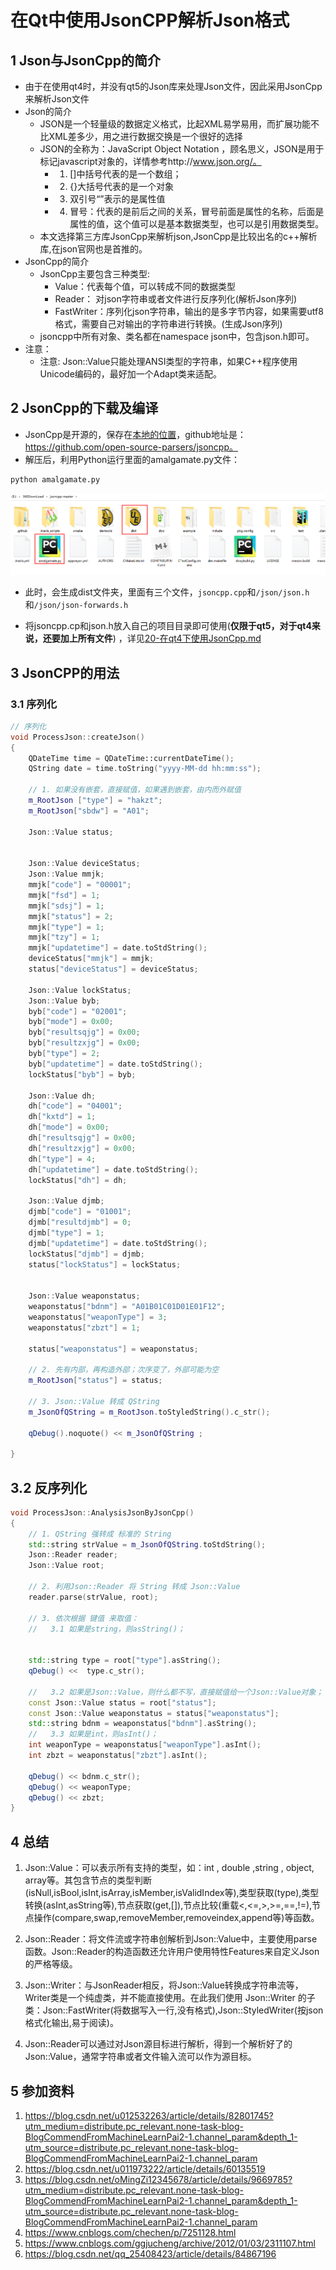 # 在Qt中使用JsonCPP解析Json格式  

## 1 Json与JsonCpp的简介   
- 由于在使用qt4时，并没有qt5的Json库来处理Json文件，因此采用JsonCpp来解析Json文件   
- Json的简介   
	- JSON是一个轻量级的数据定义格式，比起XML易学易用，而扩展功能不比XML差多少，用之进行数据交换是一个很好的选择   
	- JSON的全称为：JavaScript Object Notation ，顾名思义，JSON是用于标记javascript对象的，详情参考http://www.json.org/。  
		- 1. []中括号代表的是一个数组；  
		- 2. {}大括号代表的是一个对象  
		- 3. 双引号“”表示的是属性值  
		- 4. 冒号：代表的是前后之间的关系，冒号前面是属性的名称，后面是属性的值，这个值可以是基本数据类型，也可以是引用数据类型。  
	- 本文选择第三方库JsonCpp来解析json,JsonCpp是比较出名的c++解析库,在json官网也是首推的。   
- JsonCpp的简介  
	- JsonCpp主要包含三种类型:     
		- Value：代表每个值，可以转成不同的数据类型    
		- Reader： 对json字符串或者文件进行反序列化(解析Json序列)    
		- FastWriter：序列化json字符串，输出的是多字节内容，如果需要utf8格式，需要自己对输出的字符串进行转换。(生成Json序列)   
	- jsoncpp中所有对象、类名都在namespace json中，包含json.h即可。   
- 注意：  
	- 注意: Json::Value只能处理ANSI类型的字符串，如果C++程序使用Unicode编码的，最好加一个Adapt类来适配。   

## 2 JsonCpp的下载及编译   
- JsonCpp是开源的，保存在[本地的位置](../10-others/22-jsoncpp-master.zip)，github地址是：https://github.com/open-source-parsers/jsoncpp。   
- 解压后，利用Python运行里面的amalgamate.py文件：    
```python
python amalgamate.py 
```
![14-1](./img/14-1.png)   

- 此时，会生成dist文件夹，里面有三个文件，`jsoncpp.cpp`和`/json/json.h`和`/json/json-forwards.h`    

- 将jsoncpp.cp和json.h放入自己的项目目录即可使用(**仅限于qt5，对于qt4来说，还要加上所有文件**) ，详见[20-在qt4下使用JsonCpp.md](./20-在qt4下使用JsonCpp.md)       

## 3 JsonCPP的用法   
### 3.1 序列化  
```C++
// 序列化
void ProcessJson::createJson()
{
    QDateTime time = QDateTime::currentDateTime();
    QString date = time.toString("yyyy-MM-dd hh:mm:ss");

    // 1. 如果没有嵌套，直接赋值，如果遇到嵌套，由内而外赋值
    m_RootJson ["type"] = "hakzt";
    m_RootJson["sbdw"] = "A01";

    Json::Value status;


    Json::Value deviceStatus;
    Json::Value mmjk;
    mmjk["code"] = "00001";
    mmjk["fsd"] = 1;
    mmjk["sdsj"] = 1;
    mmjk["status"] = 2;
    mmjk["type"] = 1;
    mmjk["tzy"] = 1;
    mmjk["updatetime"] = date.toStdString();
    deviceStatus["mmjk"] = mmjk;
    status["deviceStatus"] = deviceStatus;

    Json::Value lockStatus;
    Json::Value byb;
    byb["code"] = "02001";
    byb["mode"] = 0x00;
    byb["resultsqjg"] = 0x00;
    byb["resultzxjg"] = 0x00;
    byb["type"] = 2;
    byb["updatetime"] = date.toStdString();
    lockStatus["byb"] = byb;

    Json::Value dh;
    dh["code"] = "04001";
    dh["kxtd"] = 1;
    dh["mode"] = 0x00;
    dh["resultsqjg"] = 0x00;
    dh["resultzxjg"] = 0x00;
    dh["type"] = 4;
    dh["updatetime"] = date.toStdString();
    lockStatus["dh"] = dh;

    Json::Value djmb;
    djmb["code"] = "01001";
    djmb["resultdjmb"] = 0;
    djmb["type"] = 1;
    djmb["updatetime"] = date.toStdString();
    lockStatus["djmb"] = djmb;
    status["lockStatus"] = lockStatus;


    Json::Value weaponstatus;
    weaponstatus["bdnm"] = "A01B01C01D01E01F12";
    weaponstatus["weaponType"] = 3;
    weaponstatus["zbzt"] = 1;

    status["weaponstatus"] = weaponstatus;

    // 2. 先有内部，再构造外部；次序变了，外部可能为空
    m_RootJson["status"] = status;

    // 3. Json::Value 转成 QString
    m_JsonOfQString = m_RootJson.toStyledString().c_str();

    qDebug().noquote() << m_JsonOfQString ;

}
```

## 3.2 反序列化  
```C++
void ProcessJson::AnalysisJsonByJsonCpp()
{
    // 1. QString 强转成 标准的 String
    std::string strValue = m_JsonOfQString.toStdString();
    Json::Reader reader;
    Json::Value root;

    // 2. 利用Json::Reader 将 String 转成 Json::Value
    reader.parse(strValue, root);

    // 3. 依次根据 键值 来取值：
    //   3.1 如果是string，则asString()；


    std::string type = root["type"].asString();
    qDebug() <<  type.c_str();

    //   3.2 如果是Json::Value，则什么都不写，直接赋值给一个Json::Value对象；
    const Json::Value status = root["status"];
    const Json::Value weaponstatus = status["weaponstatus"];
    std::string bdnm = weaponstatus["bdnm"].asString();
    //   3.3 如果是int，则asInt()；
    int weaponType = weaponstatus["weaponType"].asInt();
    int zbzt = weaponstatus["zbzt"].asInt();

    qDebug() << bdnm.c_str();
    qDebug() << weaponType;
    qDebug() << zbzt;
}
```



## 4 总结   
1. Json::Value：可以表示所有支持的类型，如：int , double ,string , object, array等。其包含节点的类型判断(isNull,isBool,isInt,isArray,isMember,isValidIndex等),类型获取(type),类型转换(asInt,asString等),节点获取(get,[]),节点比较(重载<,<=,>,>=,==,!=),节点操作(compare,swap,removeMember,removeindex,append等)等函数。   

2. Json::Reader：将文件流或字符串创解析到Json::Value中，主要使用parse函数。Json::Reader的构造函数还允许用户使用特性Features来自定义Json的严格等级。  

3. Json::Writer：与JsonReader相反，将Json::Value转换成字符串流等，Writer类是一个纯虚类，并不能直接使用。在此我们使用 Json::Writer 的子类：Json::FastWriter(将数据写入一行,没有格式),Json::StyledWriter(按json格式化输出,易于阅读)。  

4. Json::Reader可以通过对Json源目标进行解析，得到一个解析好了的Json::Value，通常字符串或者文件输入流可以作为源目标。  



## 5 参加资料  
1. https://blog.csdn.net/u012532263/article/details/82801745?utm_medium=distribute.pc_relevant.none-task-blog-BlogCommendFromMachineLearnPai2-1.channel_param&depth_1-utm_source=distribute.pc_relevant.none-task-blog-BlogCommendFromMachineLearnPai2-1.channel_param   
2. https://blog.csdn.net/u011973222/article/details/60135519   
3. https://blog.csdn.net/oMingZi12345678/article/details/9669785?utm_medium=distribute.pc_relevant.none-task-blog-BlogCommendFromMachineLearnPai2-1.channel_param&depth_1-utm_source=distribute.pc_relevant.none-task-blog-BlogCommendFromMachineLearnPai2-1.channel_param  
4. https://www.cnblogs.com/chechen/p/7251128.html  
5. https://www.cnblogs.com/ggjucheng/archive/2012/01/03/2311107.html   
6. https://blog.csdn.net/qq_25408423/article/details/84867196   


